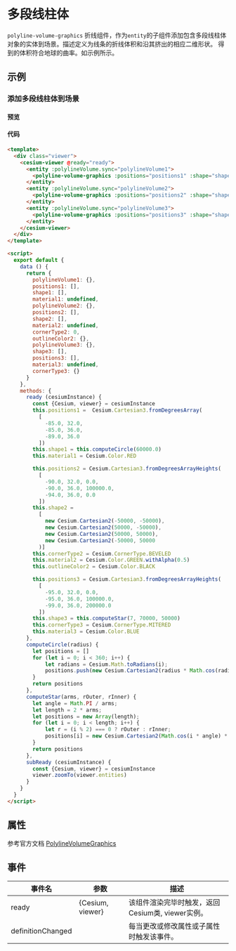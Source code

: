 # 多段线柱体

`polyline-volume-graphics` 折线组件，作为`entity`的子组件添加包含多段线柱体对象的实体到场景。描述定义为线条的折线体积和沿其挤出的相应二维形状。 得到的体积符合地球的曲率。如示例所示。

## 示例

### 添加多段线柱体到场景

#### 预览

<doc-preview>
  <template>
    <div class="viewer">
      <cesium-viewer @ready="ready">
        <entity :polylineVolume.sync="polylineVolume1">
          <polyline-volume-graphics :positions="positions1" :shape="shape1" :material="material1"></polyline-volume-graphics>
        </entity>
        <entity :polylineVolume.sync="polylineVolume2">
          <polyline-volume-graphics :positions="positions2" :shape="shape2" :material="material2" :outline="true" :outlineColor="outlineColor2" :cornerType="cornerType2"></polyline-volume-graphics>
        </entity>
        <entity :polylineVolume.sync="polylineVolume3">
          <polyline-volume-graphics :positions="positions3" :shape="shape3" :material="material3" :cornerType="cornerType3" @ready="subReady"></polyline-volume-graphics>
        </entity>
      </cesium-viewer>
    </div>
  </template>

  <script>
    export default {
      data () {
        return {
          polylineVolume1: {},
          positions1: [],
          shape1: [],
          material1: undefined,
          polylineVolume2: {},
          positions2: [],
          shape2: [],
          material2: undefined,
          cornerType2: 0,
          outlineColor2: {},
          polylineVolume3: {},
          shape3: [],
          positions3: [],
          material3: undefined,
          cornerType3: {}
        }
      },
      methods: {
        ready (cesiumInstance) {
          const {Cesium, viewer} = cesiumInstance
          this.positions1 =  Cesium.Cartesian3.fromDegreesArray(
            [
              -85.0, 32.0,
              -85.0, 36.0,
              -89.0, 36.0
            ])
          this.shape1 = this.computeCircle(60000.0)
          this.material1 = Cesium.Color.RED

          this.positions2 = Cesium.Cartesian3.fromDegreesArrayHeights(
            [
              -90.0, 32.0, 0.0,
              -90.0, 36.0, 100000.0,
              -94.0, 36.0, 0.0
            ])
          this.shape2 =
            [
              new Cesium.Cartesian2(-50000, -50000),
              new Cesium.Cartesian2(50000, -50000),
              new Cesium.Cartesian2(50000, 50000),
              new Cesium.Cartesian2(-50000, 50000
            )]
          this.cornerType2 = Cesium.CornerType.BEVELED
          this.material2 = Cesium.Color.GREEN.withAlpha(0.5)
          this.outlineColor2 = Cesium.Color.BLACK

          this.positions3 = Cesium.Cartesian3.fromDegreesArrayHeights(
            [
              -95.0, 32.0, 0.0,
              -95.0, 36.0, 100000.0,
              -99.0, 36.0, 200000.0
            ])
          this.shape3 = this.computeStar(7, 70000, 50000)
          this.cornerType3 = Cesium.CornerType.MITERED
          this.material3 = Cesium.Color.BLUE
        },
        computeCircle(radius) {
          let positions = []
          for (let i = 0; i < 360; i++) {
              let radians = Cesium.Math.toRadians(i);
              positions.push(new Cesium.Cartesian2(radius * Math.cos(radians), radius * Math.sin(radians)))
          }
          return positions
        },
        computeStar(arms, rOuter, rInner) {
          let angle = Math.PI / arms;
          let length = 2 * arms;
          let positions = new Array(length);
          for (let i = 0; i < length; i++) {
              let r = (i % 2) === 0 ? rOuter : rInner;
              positions[i] = new Cesium.Cartesian2(Math.cos(i * angle) * r, Math.sin(i * angle) * r);
          }
          return positions
        },
        subReady (cesiumInstance) {
          const {Cesium, viewer} = cesiumInstance
          viewer.zoomTo(viewer.entities)
        }
      }
    }
  </script>
</doc-preview>

#### 代码

```html
<template>
  <div class="viewer">
    <cesium-viewer @ready="ready">
      <entity :polylineVolume.sync="polylineVolume1">
        <polyline-volume-graphics :positions="positions1" :shape="shape1" :material="material1"></polyline-volume-graphics>
      </entity>
      <entity :polylineVolume.sync="polylineVolume2">
        <polyline-volume-graphics :positions="positions2" :shape="shape2" :material="material2" :outline="true" :outlineColor="outlineColor2" :cornerType="cornerType2"></polyline-volume-graphics>
      </entity>
      <entity :polylineVolume.sync="polylineVolume3">
        <polyline-volume-graphics :positions="positions3" :shape="shape3" :material="material3" :cornerType="cornerType3" @ready="subReady"></polyline-volume-graphics>
      </entity>
    </cesium-viewer>
  </div>
</template>

<script>
  export default {
    data () {
      return {
        polylineVolume1: {},
        positions1: [],
        shape1: [],
        material1: undefined,
        polylineVolume2: {},
        positions2: [],
        shape2: [],
        material2: undefined,
        cornerType2: 0,
        outlineColor2: {},
        polylineVolume3: {},
        shape3: [],
        positions3: [],
        material3: undefined,
        cornerType3: {}
      }
    },
    methods: {
      ready (cesiumInstance) {
        const {Cesium, viewer} = cesiumInstance
        this.positions1 =  Cesium.Cartesian3.fromDegreesArray(
          [
            -85.0, 32.0,
            -85.0, 36.0,
            -89.0, 36.0
          ])
        this.shape1 = this.computeCircle(60000.0)
        this.material1 = Cesium.Color.RED

        this.positions2 = Cesium.Cartesian3.fromDegreesArrayHeights(
          [
            -90.0, 32.0, 0.0,
            -90.0, 36.0, 100000.0,
            -94.0, 36.0, 0.0
          ])
        this.shape2 =
          [
            new Cesium.Cartesian2(-50000, -50000),
            new Cesium.Cartesian2(50000, -50000),
            new Cesium.Cartesian2(50000, 50000),
            new Cesium.Cartesian2(-50000, 50000
          )]
        this.cornerType2 = Cesium.CornerType.BEVELED
        this.material2 = Cesium.Color.GREEN.withAlpha(0.5)
        this.outlineColor2 = Cesium.Color.BLACK

        this.positions3 = Cesium.Cartesian3.fromDegreesArrayHeights(
          [
            -95.0, 32.0, 0.0,
            -95.0, 36.0, 100000.0,
            -99.0, 36.0, 200000.0
          ])
        this.shape3 = this.computeStar(7, 70000, 50000)
        this.cornerType3 = Cesium.CornerType.MITERED
        this.material3 = Cesium.Color.BLUE
      },
      computeCircle(radius) {
        let positions = []
        for (let i = 0; i < 360; i++) {
            let radians = Cesium.Math.toRadians(i);
            positions.push(new Cesium.Cartesian2(radius * Math.cos(radians), radius * Math.sin(radians)))
        }
        return positions
      },
      computeStar(arms, rOuter, rInner) {
        let angle = Math.PI / arms;
        let length = 2 * arms;
        let positions = new Array(length);
        for (let i = 0; i < length; i++) {
            let r = (i % 2) === 0 ? rOuter : rInner;
            positions[i] = new Cesium.Cartesian2(Math.cos(i * angle) * r, Math.sin(i * angle) * r);
        }
        return positions
      },
      subReady (cesiumInstance) {
        const {Cesium, viewer} = cesiumInstance
        viewer.zoomTo(viewer.entities)
      }
    }
  }
</script>
```

## 属性

参考官方文档 [PolylineVolumeGraphics](https://cesiumjs.org/Cesium/Build/Documentation/PolylineVolumeGraphics.html)
<!-- |属性名|类型|默认值|描述|
|------|-----|-----|----|
|positions|Property||`optional` 指定表示线条的Cartesian3位置数组。|
|followSurface|Property|true|`optional` 指定线段是弧线还是直线连接。|
|clampToGround|Property|false|`optional` 指定线是否贴地。|
|width|Property|1.0|`optional` 指定线的宽度（像素）。|
|show|Property|true|`optional` 指定线是否可显示。|
|material|MaterialProperty|Color.WHITE|`optional` 指定用于绘制线的材质。|
|depthFailMaterial|MaterialProperty||`optional` 指定用于绘制低于地形的线的材质。|
|granularity|Property|Cesium.Math.RADIANS_PER_DEGREE|`optional`指定每个纬度和经度之间的角距离，当followSurface为true时有效。|
|shadows|Property|ShadowMode.DISABLED|`optional` 指定这些是否投射或接收来自每个光源的阴影。|
|distanceDisplayCondition|Property||`optional` 指定相机到线的距离。|
|zIndex|Property|0|`optional` 指定用于排序地面几何的zIndex。 仅当`clampToGround`为真且支持地形上的折线时才有效。|
--- -->

## 事件

|事件名|参数|描述|
|------|----|----|
|ready|{Cesium, viewer}|该组件渲染完毕时触发，返回Cesium类, viewer实例。|
|definitionChanged||每当更改或修改属性或子属性时触发该事件。|
